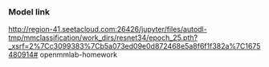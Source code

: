 ### Model link

http://region-41.seetacloud.com:26426/jupyter/files/autodl-tmp/mmclassification/work_dirs/resnet34/epoch_25.pth?_xsrf=2%7Cc3099383%7Cb5a073ed09e0d872468e5a8f6f1f382a%7C1675480914# openmmlab-homework
